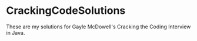 CrackingCodeSolutions
=====================
These are my solutions for Gayle McDowell's Cracking the Coding Interview in Java.
